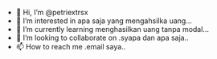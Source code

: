 - 👋 Hi, I’m @petriextrsx
- 👀 I’m interested in apa saja yang mengahsilka uang...
- 🌱 I’m currently learning menghasilkan uang tanpa modal...
- 💞️ I’m looking to collaborate on .syapa dan apa saja..
- 📫 How to reach me .email saya..

<!---
petriextrsx/petriextrsx is a ✨ special ✨ repository because its `README.md` (this file) appears on your GitHub profile.
You can click the Preview link to take a look at your changes.
--->
